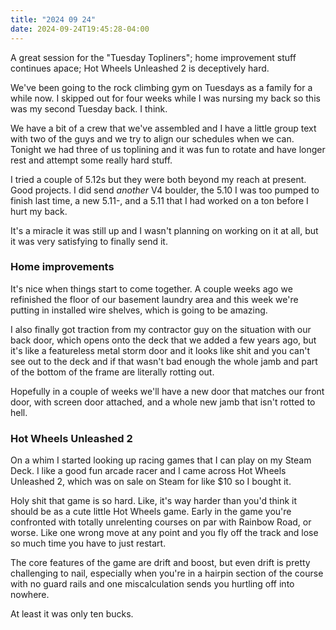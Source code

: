 ```yaml
---
title: "2024 09 24"
date: 2024-09-24T19:45:28-04:00
---
```


A great session for the "Tuesday Topliners"; home improvement stuff continues
apace; Hot Wheels Unleashed 2 is deceptively hard.

We've been going to the rock climbing gym on Tuesdays as a family for a while
now. I skipped out for four weeks while I was nursing my back so this was my
second Tuesday back. I think.

We have a bit of a crew that we've assembled and I have a little group text with
two of the guys and we try to align our schedules when we can. Tonight we had
three of us toplining and it was fun to rotate and have longer rest and attempt
some really hard stuff.

I tried a couple of 5.12s but they were both beyond my reach at present. Good
projects. I did send *another* V4 boulder, the 5.10 I was too pumped to finish
last time, a new 5.11-, and a 5.11 that I had worked on a ton before I hurt my
back.

It's a miracle it was still up and I wasn't planning on working on it at all,
but it was very satisfying to finally send it.

### Home improvements

It's nice when things start to come together. A couple weeks ago we refinished
the floor of our basement laundry area and this week we're putting in installed
wire shelves, which is going to be amazing.

I also finally got traction from my contractor guy on the situation with our
back door, which opens onto the deck that we added a few years ago, but it's
like a featureless metal storm door and it looks like shit and you can't see out
to the deck and if that wasn't bad enough the whole jamb and part of the bottom
of the frame are literally rotting out.

Hopefully in a couple of weeks we'll have a new door that matches our front
door, with screen door attached, and a whole new jamb that isn't rotted to hell.

### Hot Wheels Unleashed 2

On a whim I started looking up racing games that I can play on my Steam Deck. I
like a good fun arcade racer and I came across Hot Wheels Unleashed 2, which was
on sale on Steam for like $10 so I bought it.

Holy shit that game is so hard. Like, it's way harder than you'd think it should
be as a cute little Hot Wheels game. Early in the game you're confronted with
totally unrelenting courses on par with Rainbow Road, or worse. Like one wrong
move at any point and you fly off the track and lose so much time you have to
just restart.

The core features of the game are drift and boost, but even drift is pretty
challenging to nail, especially when you're in a hairpin section of the course
with no guard rails and one miscalculation sends you hurtling off into nowhere.

At least it was only ten bucks.
